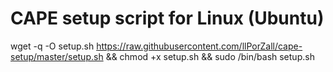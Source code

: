 # CAPE setup script for Linux (Ubuntu)

wget -q -O setup.sh https://raw.githubusercontent.com/llPorZall/cape-setup/master/setup.sh && chmod +x setup.sh && sudo /bin/bash setup.sh